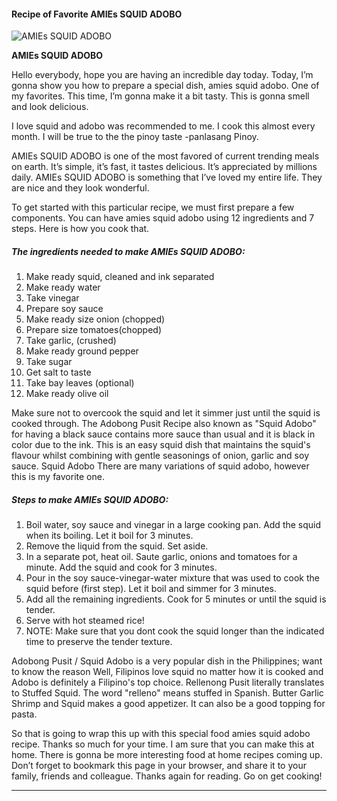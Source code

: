             

#### Recipe of Favorite AMIEs SQUID ADOBO

![AMIEs SQUID ADOBO](https://img-global.cpcdn.com/recipes/6099957769568256/751x532cq70/amies-squid-adobo-recipe-main-photo.jpg)

**AMIEs SQUID ADOBO**

Hello everybody, hope you are having an incredible day today. Today, I’m gonna show you how to prepare a special dish, amies squid adobo. One of my favorites. This time, I’m gonna make it a bit tasty. This is gonna smell and look delicious.

I love squid and adobo was recommended to me. I cook this almost every month. I will be true to the the pinoy taste -panlasang Pinoy.

AMIEs SQUID ADOBO is one of the most favored of current trending meals on earth. It’s simple, it’s fast, it tastes delicious. It’s appreciated by millions daily. AMIEs SQUID ADOBO is something that I’ve loved my entire life. They are nice and they look wonderful.

To get started with this particular recipe, we must first prepare a few components. You can have amies squid adobo using 12 ingredients and 7 steps. Here is how you cook that.

##### The ingredients needed to make AMIEs SQUID ADOBO:

1.  Make ready squid, cleaned and ink separated
2.  Make ready water
3.  Take vinegar
4.  Prepare soy sauce
5.  Make ready size onion (chopped)
6.  Prepare size tomatoes(chopped)
7.  Take garlic, (crushed)
8.  Make ready ground pepper
9.  Take sugar
10.  Get salt to taste
11.  Take bay leaves (optional)
12.  Make ready olive oil

Make sure not to overcook the squid and let it simmer just until the squid is cooked through. The Adobong Pusit Recipe also known as "Squid Adobo" for having a black sauce contains more sauce than usual and it is black in color due to the ink. This is an easy squid dish that maintains the squid's flavour whilst combining with gentle seasonings of onion, garlic and soy sauce. Squid Adobo There are many variations of squid adobo, however this is my favorite one.

##### Steps to make AMIEs SQUID ADOBO:

1.  Boil water, soy sauce and vinegar in a large cooking pan. Add the squid when its boiling. Let it boil for 3 minutes.
2.  Remove the liquid from the squid. Set aside.
3.  In a separate pot, heat oil. Saute garlic, onions and tomatoes for a minute. Add the squid and cook for 3 minutes.
4.  Pour in the soy sauce-vinegar-water mixture that was used to cook the squid before (first step). Let it boil and simmer for 3 minutes.
5.  Add all the remaining ingredients. Cook for 5 minutes or until the squid is tender.
6.  Serve with hot steamed rice!
7.  NOTE: Make sure that you dont cook the squid longer than the indicated time to preserve the tender texture.

Adobong Pusit / Squid Adobo is a very popular dish in the Philippines; want to know the reason Well, Filipinos love squid no matter how it is cooked and Adobo is definitely a Filipino's top choice. Rellenong Pusit literally translates to Stuffed Squid. The word "relleno" means stuffed in Spanish. Butter Garlic Shrimp and Squid makes a good appetizer. It can also be a good topping for pasta.

So that is going to wrap this up with this special food amies squid adobo recipe. Thanks so much for your time. I am sure that you can make this at home. There is gonna be more interesting food at home recipes coming up. Don’t forget to bookmark this page in your browser, and share it to your family, friends and colleague. Thanks again for reading. Go on get cooking!

* * *